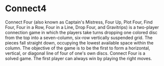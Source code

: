 # Connect4
Connect Four (also known as Captain's Mistress, Four Up, Plot Four, Find Four, Four in a Row, Four in a Line, Drop Four, and Gravitrips) is a two-player connection game in which the players take turns dropping one colored disc from the top into a seven-column, six-row vertically suspended grid. The pieces fall straight down, occupying the lowest available space within the column. The objective of the game is to be the first to form a horizontal, vertical, or diagonal line of four of one's own discs. Connect Four is a solved game. The first player can always win by playing the right moves.
